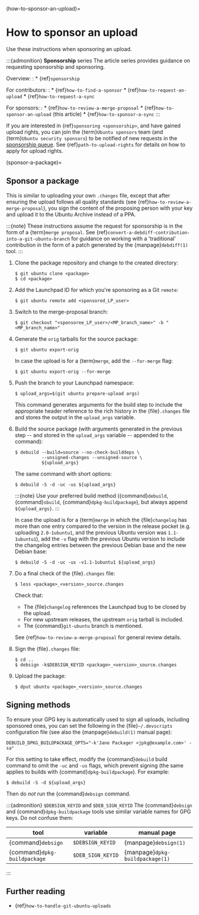 (how-to-sponsor-an-upload)=
# How to sponsor an upload

Use these instructions when sponsoring an upload.

:::{admonition} **Sponsorship** series
The article series provides guidance on requesting sponsorship and sponsoring.

Overview:
:   * {ref}`sponsorship`

For contributors:
:   * {ref}`how-to-find-a-sponsor`
    * {ref}`how-to-request-an-upload`
    * {ref}`how-to-request-a-sync`

For sponsors:
:   * {ref}`how-to-review-a-merge-proposal`
    * {ref}`how-to-sponsor-an-upload` (this article)
    * {ref}`how-to-sponsor-a-sync`
:::

If you are interested in {ref}`sponsoring <sponsorship>`, and have gained upload rights, you can join the {term}`Ubuntu sponsors` team (and {term}`Ubuntu security sponsors`) to be notified of new requests in the [sponsorship queue](http://sponsoring-reports.ubuntu.com/). See {ref}`path-to-upload-rights` for details on how to apply for upload rights.


(sponsor-a-package)=
## Sponsor a package

This is similar to uploading your own `.changes` file, except that after ensuring the upload follows all quality standards (see {ref}`how-to-review-a-merge-proposal`), you sign the content of the proposing person with your key and upload it to the Ubuntu Archive instead of a PPA.

:::{note}
These instructions assume the request for sponsorship is in the form of a {term}`merge proposal`. See {ref}`convert-a-debdiff-contribution-into-a-git-ubuntu-branch` for guidance on working with a 'traditional' contribution in the form of a patch generated by the {manpage}`debdiff(1)` tool.
:::

1. Clone the package repository and change to the created directory:

    ```none
    $ git ubuntu clone <package>
    $ cd <package>
    ```

1. Add the Launchpad ID for which you're sponsoring as a Git `remote`:

    ```none
    $ git ubuntu remote add <sponsored_LP_user>
    ```

1. Switch to the merge-proposal branch:

    ```none
    $ git checkout "<sponsoree_LP_user>/<MP_branch_name>" -b "<MP_branch_name>"
    ```

1. Generate the `orig` tarballs for the source package:

    ```none
    $ git ubuntu export-orig
    ```

   In case the upload is for a {term}`merge`, add the `--for-merge` flag:

    ```none
    $ git ubuntu export-orig --for-merge
    ```

1. Push the branch to your Launchpad namespace:

    ```none
    $ upload_args=$(git ubuntu prepare-upload args)
    ```

   This command generates arguments for the build step to include the appropriate header reference to the rich history in the {file}`.changes` file and stores the output in the `upload_args` variable.

1. Build the source package (with arguments generated in the previous step -- and stored in the `upload_args` variable -- appended to the command):

    ```none
    $ debuild --build=source --no-check-builddeps \
              --unsigned-changes --unsigned-source \
              ${upload_args}
    ```

   The same command with short options:

    ```none
    $ debuild -S -d -uc -us ${upload_args}
    ```

   :::{note}
   Use your preferred build method ({command}`debuild`, {command}`sbuild`, {command}`dpkg-buildpackage`), but always append `${upload_args}`.
   :::

   In case the upload is for a {term}`merge` in which the {file}`changelog` has more than one entry compared to the version in the release pocket (e.g. uploading `2.0-1ubuntu1`, and the previous Ubuntu version was `1.1-1ubuntu1`), add the `-v` flag with the previous Ubuntu version to include the changelog entries between the previous Debian base and the new Debian base:

    ```none
    $ debuild -S -d -uc -us -v1.1-1ubuntu1 ${upload_args}
    ```

1. Do a final check of the {file}`.changes` file:

    ```none
    $ less <package>_<version>_source.changes
    ```

   Check that:

   * The {file}`changelog` references the Launchpad bug to be closed by the upload.
   * For new upstream releases, the upstream `orig` tarball is included.
   * The {command}`git-ubuntu` branch is mentioned.

   See {ref}`how-to-review-a-merge-proposal` for general review details.

1. Sign the {file}`.changes` file:

    ```none
    $ cd ..
    $ debsign -k$DEBSIGN_KEYID <package>_<version>_source.changes
    ```

1. Upload the package:

    ```none
    $ dput ubuntu <package>_<version>_source.changes
    ```

## Signing methods

To ensure your GPG key is automatically used to sign all uploads, including sponsored ones, you can set the following in the {file}`~/.devscripts` configuration file (see also the {manpage}`debuild(1)` manual page):

```shell
DEBUILD_DPKG_BUILDPACKAGE_OPTS="-k'Jane Packager <jpkg@example.com>' -sa"
```

For this setting to take effect, modify the {command}`debuild` build command to omit the `-uc` and `-us` flags, which prevent signing (the same applies to builds with {command}`dpkg-buildpackage`). For example:

```none
$ debuild -S -d ${upload_args}
```

Then do _not_ run the {command}`debsign` command.

:::{admonition} `$DEBSIGN_KEYID` and `$DEB_SIGN_KEYID`
The {command}`debsign` and {command}`dpkg-buildpackage` tools use similar variable names for GPG keys. Do not confuse them:

| tool                         | variable          | manual page                     |
| ---                          | ---               | ---                             |
| {command}`debsign`           | `$DEBSIGN_KEYID`  | {manpage}`debsign(1)`           |
| {command}`dpkg-buildpackage` | `$DEB_SIGN_KEYID` | {manpage}`dpkg-buildpackage(1)` |
:::


## Further reading

* {ref}`how-to-handle-git-ubuntu-uploads`
